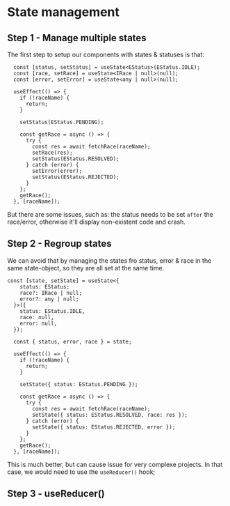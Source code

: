 # State management

## Step 1 - Manage multiple states

The first step to setup our components with states & statuses is that:

```
  const [status, setStatus] = useState<EStatus>(EStatus.IDLE);
  const [race, setRace] = useState<IRace | null>(null);
  const [error, setError] = useState<any | null>(null);

  useEffect(() => {
    if (!raceName) {
      return;
    }

    setStatus(EStatus.PENDING);

    const getRace = async () => {
      try {
        const res = await fetchRace(raceName);
        setRace(res);
        setStatus(EStatus.RESOLVED);
      } catch (error) {
        setError(error);
        setStatus(EStatus.REJECTED);
      }
    };
    getRace();
  }, [raceName]);
```

But there are some issues, such as: the status needs to be set `after` the race/error, otherwise it'll display non-existent code and crash.

## Step 2 - Regroup states

We can avoid that by managing the states fro status, error & race in the same state-object, so they are all set at the same time.

```
const [state, setState] = useState<{
    status: EStatus;
    race?: IRace | null;
    error?: any | null;
  }>({
    status: EStatus.IDLE,
    race: null,
    error: null,
  });

  const { status, error, race } = state;

  useEffect(() => {
    if (!raceName) {
      return;
    }

    setState({ status: EStatus.PENDING });

    const getRace = async () => {
      try {
        const res = await fetchRace(raceName);
        setState({ status: EStatus.RESOLVED, race: res });
      } catch (error) {
        setState({ status: EStatus.REJECTED, error });
      }
    };
    getRace();
  }, [raceName]);
```

This is much better, but can cause issue for very complexe projects. In that case, we would need to use the `useReducer()` hook;

## Step 3 - useReducer()
